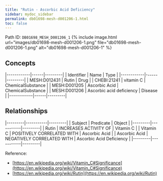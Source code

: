 ```yaml
---
title: "Rutin - Ascorbic Acid Deficiency"
sidebar: mydoc_sidebar
permalink: db01698-mesh-d001206-1.html
toc: false 
---
```



Path ID: `DB01698_MESH_D001206_1`
{% include image.html url="images/db01698-mesh-d001206-1.png" file="db01698-mesh-d001206-1.png" alt="db01698-mesh-d001206-1" %}

## Concepts

|------------|------|---------|
| Identifier | Name | Type    |
|------------|------|---------|
| MESH:D012431 | Rutin | Drug |
| CHEBI:21241 | vitamin C | ChemicalSubstance |
| MESH:D001205 | Ascorbic Acid | ChemicalSubstance |
| MESH:D001206 | Ascorbic acid deficiency | Disease |
|------------|------|---------|

## Relationships

|---------|-----------|---------|
| Subject | Predicate | Object  |
|---------|-----------|---------|
| Rutin | INCREASES ACTIVITY OF | Vitamin C |
| Vitamin C | POSITIVELY CORRELATED WITH | Ascorbic Acid |
| Ascorbic Acid | NEGATIVELY CORRELATED WITH | Ascorbic Acid Deficiency |
|---------|-----------|---------|

Reference: 
  - [https://en.wikipedia.org/wiki/Vitamin_C#Significance](https://en.wikipedia.org/wiki/Vitamin_C#Significance)
  - [https://en.wikipedia.org/wiki/Rutin](https://en.wikipedia.org/wiki/Rutin)
